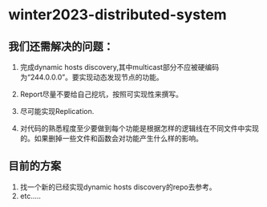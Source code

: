 # winter2023-distributed-system
## 我们还需解决的问题：
1. 完成dynamic hosts discovery,其中multicast部分不应被硬编码为“244.0.0.0”。要实现动态发现节点的功能。

2. Report尽量不要给自己挖坑，按照可实现性来撰写。

3. 尽可能实现Replication.

4. 对代码的熟悉程度至少要做到每个功能是根据怎样的逻辑线在不同文件中实现的。如果删掉一些文件和函数会对功能产生什么样的影响。

## 目前的方案
1. 找一个新的已经实现dynamic hosts discovery的repo去参考。
2. etc.....
